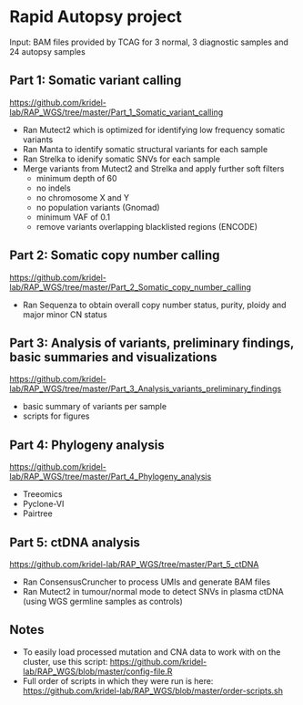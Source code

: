 # Rapid Autopsy project

Input: BAM files provided by TCAG for 3 normal, 3 diagnostic samples and 24 autopsy samples

## Part 1: Somatic variant calling
https://github.com/kridel-lab/RAP_WGS/tree/master/Part_1_Somatic_variant_calling
- Ran Mutect2 which is optimized for identifying low frequency somatic variants
- Ran Manta to identify somatic structural variants for each sample
- Ran Strelka to idenify somatic SNVs for each sample
- Merge variants from Mutect2 and Strelka and apply further soft filters
  - minimum depth of 60
  - no indels
  - no chromosome X and Y
  - no population variants (Gnomad)
  - minimum VAF of 0.1
  - remove variants overlapping blacklisted regions (ENCODE)

## Part 2: Somatic copy number calling
https://github.com/kridel-lab/RAP_WGS/tree/master/Part_2_Somatic_copy_number_calling
- Ran Sequenza to obtain overall copy number status, purity, ploidy and major minor CN status

## Part 3: Analysis of variants, preliminary findings, basic summaries and visualizations
https://github.com/kridel-lab/RAP_WGS/tree/master/Part_3_Analysis_variants_preliminary_findings
- basic summary of variants per sample
- scripts for figures

## Part 4: Phylogeny analysis
https://github.com/kridel-lab/RAP_WGS/tree/master/Part_4_Phylogeny_analysis
- Treeomics
- Pyclone-VI
- Pairtree

## Part 5: ctDNA analysis
https://github.com/kridel-lab/RAP_WGS/tree/master/Part_5_ctDNA
- Ran ConsensusCruncher to process UMIs and generate BAM files
- Ran Mutect2 in tumour/normal mode to detect SNVs in plasma ctDNA (using WGS germline samples as controls)

## Notes
- To easily load processed mutation and CNA data to work with on the cluster, use this script: https://github.com/kridel-lab/RAP_WGS/blob/master/config-file.R 
- Full order of scripts in which they were run is here: https://github.com/kridel-lab/RAP_WGS/blob/master/order-scripts.sh
